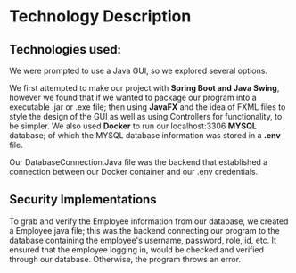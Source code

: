 # Technology Description


##  Technologies used:
We were prompted to use a Java GUI, so we explored several options.

We first attempted to make our project with **Spring Boot and Java Swing**, however we found that if we wanted to package our program into a executable .jar or .exe file; then using **JavaFX** and the idea of FXML files to style the design of the GUI as well as using Controllers for functionality, to be simpler.
We also used **Docker** to run our localhost:3306 **MYSQL** database; of which the MYSQL database information was stored in a **.env** file. 

Our DatabaseConnection.Java file was the backend that established a connection between our Docker container and our .env credentials. 



## Security Implementations
To grab and verify the Employee information from our database, we created a Employee.java file; this was the backend connecting our program to the database containing the employee's username, password, role, id, etc. It ensured that the employee logging in, would be checked and verified through our database. Otherwise, the program throws an error.



